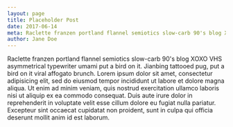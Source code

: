 ```yaml
---
layout: page
title: Placeholder Post
date: 2017-06-14
meta: Raclette franzen portland flannel semiotics slow-carb 90's blog XOXO VHS asymmetrical typewriter umami put a bird on it. Jianbing tattooed pug, put a bird on it viral affogato brunch.
author: Jane Doe
---
```


Raclette franzen portland flannel semiotics slow-carb 90's blog XOXO VHS asymmetrical typewriter umami put a bird on it. Jianbing tattooed pug, put a bird on it viral affogato brunch. Lorem ipsum dolor sit amet, consectetur adipisicing elit, sed do eiusmod tempor incididunt ut labore et dolore magna aliqua. Ut enim ad minim veniam, quis nostrud exercitation ullamco laboris nisi ut aliquip ex ea commodo consequat. Duis aute irure dolor in reprehenderit in voluptate velit esse cillum dolore eu fugiat nulla pariatur. Excepteur sint occaecat cupidatat non proident, sunt in culpa qui officia deserunt mollit anim id est laborum.
